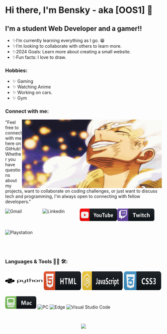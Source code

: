 # Hi there, I'm Bensky - aka [OOS1] 👋 

## I'm a student Web Developer and a gamer!!

- ✨I’m currently learning everything as I go. 😁
- ✨I’m looking to collaborate with others to learn more.
- ✨2024 Goals: Learn more about creating a small website.
- ✨Fun facts: I love to draw.

### Hobbies:

- ✨ Gaming
- ✨ Watching Anime
- ✨ Working on cars.
- ✨ Gym

### Connect with me:

<img height="220" width="450" align="right" alt="gif" src="https://github.com/OOS1/OOS1/blob/main/gif/luffy-gear-5-one-piece.gif">

"Feel free to connect with me here on GitHub! Whether you have questions about my projects, want to collaborate on coding challenges, or just want to discuss tech and programming, I'm always open to connecting with fellow developers."

<a href="mailto:benskysain@gmail.com">
  <img align="left" alt="Gmail" width="120" height="50" src="https://github.com/Xx-Ashutosh-xX/Xx-Ashutosh-xX/blob/master/assets/icons/gmail.png" />
</a>
<a href="https://www.linkedin.com/in/bensky-sainvilus/">
  <img align="left" alt="Linkedin" width="120" height="50" src="https://github.com/Xx-Ashutosh-xX/Xx-Ashutosh-xX/blob/master/assets/icons/linkedin.png" />
</a>
<a href="https://www.youtube.com/@skybennation">
  <img align="left" alt="Youtube" width="120" height="40" src="https://github.com/MikeCodesDotNET/ColoredBadges/blob/master/svg/streaming/youtube.svg" />
</a>
<a href="https://www.twitch.tv/skybenn">
  <img align="left" alt="Twitch" width="120" height="40" src="https://github.com/MikeCodesDotNET/ColoredBadges/blob/master/svg/streaming/twitch.svg" />
</a>
<br>
<br>
</br>
</br>
<a href="https://card.psnprofiles.com/1/skyben12.png">
  <img src="https://github.com/Xx-Ashutosh-xX/Xx-Ashutosh-xX/blob/master/assets/icons/playstation@3x.png" alt="Playstation" width="120" height="50" align="left">
</a>
<br>
<br>
</br>
</br>

### Languages & Tools 👨‍💻 🛠:

<p align="left">
  <!-- For more icons please follow  https://github.com/MikeCodesDotNET/ColoredBadges -->
  <img src="https://github.com/Xx-Ashutosh-xX/Xx-Ashutosh-xX/blob/master/assets/icons/python.png" alt="Python" width="120" height="60">
  <img src="https://github.com/MikeCodesDotNET/ColoredBadges/blob/master/png/dev/languages/html%402x.png" alt="HTML" width="120" height="60">
  <img src="https://github.com/MikeCodesDotNET/ColoredBadges/blob/master/png/dev/languages/js%402x.png" alt="JavaScript" width="130" height="60">
  <img src="https://github.com/MikeCodesDotNET/ColoredBadges/blob/master/svg/dev/languages/css3.svg" alt="CSS3" width="120" height="60">
  <br>
  </br>
  <img src="https://github.com/MikeCodesDotNET/ColoredBadges/blob/master/png/devices/mac.png" alt="Mac" width="100" height="40">
  <img src="https://github.com/Xx-Ashutosh-xX/Xx-Ashutosh-xX/blob/master/assets/icons/pc.png" alt="PC" width="100" height="50">
  <img src="https://github.com/Xx-Ashutosh-xX/Xx-Ashutosh-xX/blob/master/assets/icons/edge.png" alt="Edge" width="100" height="50">
  <img src="https://github.com/Xx-Ashutosh-xX/Xx-Ashutosh-xX/blob/master/assets/icons/visualstudio_code.png" alt="Visual Studio Code" width="150" height="50">
</p>
</br>
<p align="center" >  
  <a href="https://github.com/anuraghazra/github-readme-stats"> 
    <img  src="https://github-readme-stats.vercel.app/api?username=OOS1&&show_icons=true&theme=radical"/>
  </a>
</p>

